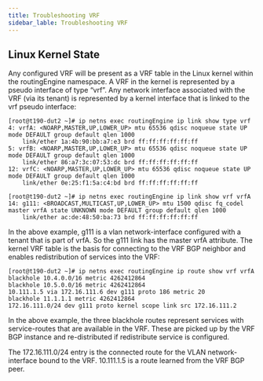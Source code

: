 ```yaml
---
title: Troubleshooting VRF
sidebar_lable: Troubleshooting VRF
---
```


## Linux Kernel State

Any configured VRF will be present as a VRF table in the Linux kernel within the routingEngine namespace. A VRF in the kernel is represented by a pseudo interface of type “vrf”. Any network interface associated with the VRF (via its tenant) is represented by a kernel interface that is linked to the vrf pseudo interface:
```
[root@t190-dut2 ~]# ip netns exec routingEngine ip link show type vrf
4: vrfA: <NOARP,MASTER,UP,LOWER_UP> mtu 65536 qdisc noqueue state UP mode DEFAULT group default qlen 1000
    link/ether 1a:4b:90:bb:a7:e3 brd ff:ff:ff:ff:ff:ff
5: vrfB: <NOARP,MASTER,UP,LOWER_UP> mtu 65536 qdisc noqueue state UP mode DEFAULT group default qlen 1000
    link/ether 86:a7:3c:07:53:dc brd ff:ff:ff:ff:ff:ff
12: vrfC: <NOARP,MASTER,UP,LOWER_UP> mtu 65536 qdisc noqueue state UP mode DEFAULT group default qlen 1000
    link/ether 0e:25:f1:5a:c4:bd brd ff:ff:ff:ff:ff:ff

[root@t190-dut2 ~]# ip netns exec routingEngine ip link show vrf vrfA
14: g111: <BROADCAST,MULTICAST,UP,LOWER_UP> mtu 1500 qdisc fq_codel master vrfA state UNKNOWN mode DEFAULT group default qlen 1000
    link/ether ac:de:48:50:ba:73 brd ff:ff:ff:ff:ff:ff
```

In the above example, g111 is a vlan network-interface configured with a tenant that is part of vrfA. So the g111 link has the master vrfA attribute.
The kernel VRF table is the basis for connecting to the VRF BGP neighbor and enables redistribution of services into the VRF: 
```
[root@t190-dut2 ~]# ip netns exec routingEngine ip route show vrf vrfA
blackhole 10.4.0.0/16 metric 4262412864 
blackhole 10.5.0.0/16 metric 4262412864 
10.111.1.5 via 172.16.111.6 dev g111 proto 186 metric 20 
blackhole 11.1.1.1 metric 4262412864 
172.16.111.0/24 dev g111 proto kernel scope link src 172.16.111.2
```

In the above example, the three blackhole routes represent services with service-routes that are available in the VRF. These are picked up by the VRF BGP instance and re-distributed if redistribute service is configured.

The 172.16.111.0/24 entry is the connected route for the VLAN network-interface bound to the VRF. 10.111.1.5 is a route learned from the VRF BGP peer.
